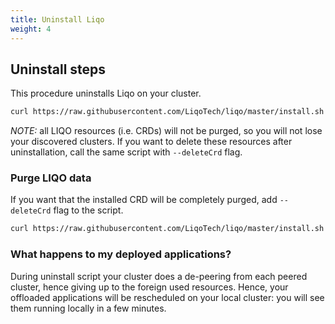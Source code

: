 ```yaml
---
title: Uninstall Liqo
weight: 4
---
```


## Uninstall steps

This procedure uninstalls Liqo on your cluster.

```bash
curl https://raw.githubusercontent.com/LiqoTech/liqo/master/install.sh | bash -s -- --uninstall
```

_NOTE:_ all LIQO resources (i.e. CRDs) will not be purged, so you will not lose your discovered clusters. If you want to delete these resources after uninstallation, call the same script with `--deleteCrd` flag.

### Purge LIQO data

If you want that the installed CRD will be completely purged, add `--deleteCrd` flag to the script.

```bash
curl https://raw.githubusercontent.com/LiqoTech/liqo/master/install.sh | bash -s -- --uninstall --deleteCrd
```

### What happens to my deployed applications?

During uninstall script your cluster does a de-peering from each peered cluster, hence giving up to the foreign used resources. Hence, your offloaded applications will be rescheduled on your local cluster: you will see them running locally in a few minutes.
